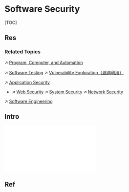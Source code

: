 # Software Security

[TOC]



## Res
### Related Topics
↗ [Program, Computer, and Automation](../../../🗺%20CS%20Overview/Program,%20Computer,%20and%20Automation.md)

↗ [Software Testing](../../../Software%20Engineering/Software%20Maintenance%20&%20Operations%20Management/🧪%20Software%20Testing/Software%20Testing.md)
↗ [Vulnerability Exploration（漏洞利用）](🐒%20Software%20Vulnerability%20&%20Weakness/Vulnerability%20Exploration（漏洞利用）/Vulnerability%20Exploration（漏洞利用）.md)

↗ [Application Security](../../Application%20Security/Application%20Security.md)
- ↗ [Web Security](../../Application%20Security/💉%20Web%20Security/Web%20Security.md)
↗ [System Security](../../System%20Security/System%20Security.md)
↗ [Network Security](../../Network%20Security/Network%20Security.md)

↗ [Software Engineering](../../../Software%20Engineering/Software%20Engineering.md)



## Intro
![malicious_code_detection.excalidraw | 800](../../../../Assets/Illustrations/Computer%20Security/risk_management_and_software_security.excalidraw.md)



## Ref
[What Are the Key Differences Between Application Security and Software Security?]: https://www.makeuseof.com/differences-between-application-security-software-security/